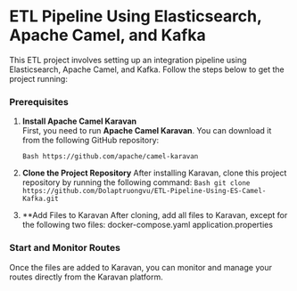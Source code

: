 # ETL Pipeline Using Elasticsearch, Apache Camel, and Kafka

This ETL project involves setting up an integration pipeline using Elasticsearch, Apache Camel, and Kafka. Follow the steps below to get the project running:

### Prerequisites
1. **Install Apache Camel Karavan**  
   First, you need to run **Apache Camel Karavan**. You can download it from the following GitHub repository:
   
   `Bash
   https://github.com/apache/camel-karavan
   `
3. **Clone the Project Repository**
After installing Karavan, clone this project repository by running the following command:
`Bash
git clone https://github.com/Dolaptruongvu/ETL-Pipeline-Using-ES-Camel-Kafka.git
`
3. **Add Files to Karavan
After cloning, add all files to Karavan, except for the following two files:
docker-compose.yaml
application.properties

### Start and Monitor Routes
Once the files are added to Karavan, you can monitor and manage your routes directly from the Karavan platform.

